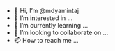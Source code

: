 - 👋 Hi, I’m @mdyamintaj
- 👀 I’m interested in ...
- 🌱 I’m currently learning ...
- 💞️ I’m looking to collaborate on ...
- 📫 How to reach me ...

<!---
mdyamintaj/mdyamintaj is a ✨ special ✨ repository because its `README.md` (this file) appears on your GitHub profile.
You can click the Preview link to take a look at your changes.
--->
